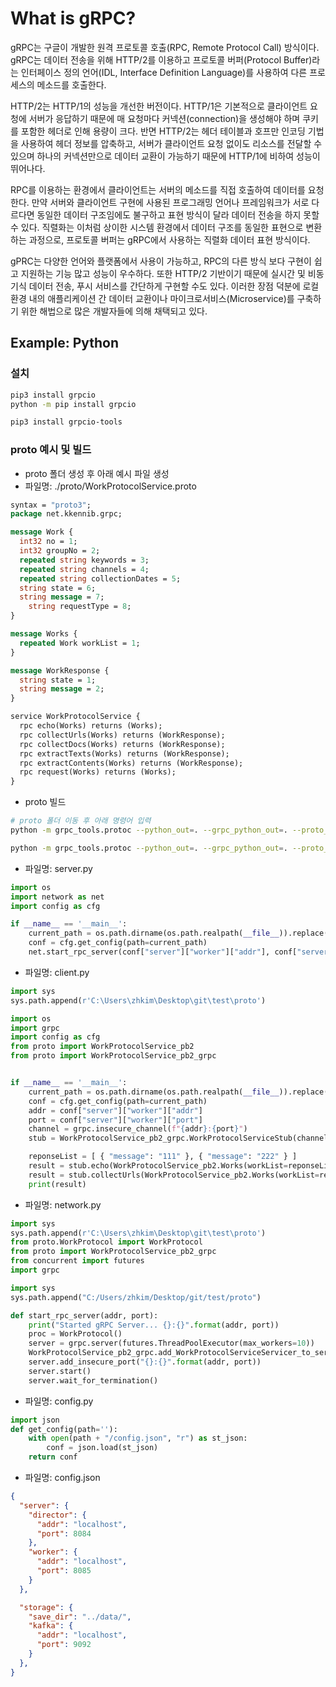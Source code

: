 # What is gRPC?

gRPC는 구글이 개발한 원격 프로토콜 호출(RPC, Remote Protocol Call) 방식이다. gRPC는 데이터 전송을 위해 HTTP/2를 이용하고 프로토콜 버퍼(Protocol Buffer)라는 인터페이스 정의 언어(IDL, Interface Definition Language)를 사용하여 다른 프로세스의 메소드를 호출한다.

HTTP/2는 HTTP/1의 성능을 개선한 버전이다. HTTP/1은 기본적으로 클라이언트 요청에 서버가 응답하기 때문에 매 요청마다 커넥션(connection)을 생성해야 하며 쿠키를 포함한 헤더로 인해 용량이 크다. 반면 HTTP/2는 헤더 테이블과 호프만 인코딩 기법을 사용하여 헤더 정보를 압축하고, 서버가 클라이언트 요청 없이도 리소스를 전달할 수 있으며 하나의 커넥션만으로 데이터 교환이 가능하기 때문에 HTTP/1에 비하여 성능이 뛰어나다.

RPC를 이용하는 환경에서 클라이언트는 서버의 메소드를 직접 호출하여 데이터를 요청한다. 만약 서버와 클라이언트 구현에 사용된 프로그래밍 언어나 프레임워크가 서로 다르다면 동일한 데이터 구조임에도 불구하고 표현 방식이 달라 데이터 전송을 하지 못할 수 있다. 직렬화는 이처럼 상이한 시스템 환경에서 데이터 구조를 동일한 표현으로 변환하는 과정으로, 프로토콜 버퍼는 gRPC에서 사용하는 직렬화 데이터 표현 방식이다.

gPRC는 다양한 언어와 플랫폼에서 사용이 가능하고, RPC의 다른 방식 보다 구현이 쉽고 지원하는 기능 많고 성능이 우수하다. 또한 HTTP/2 기반이기 때문에 실시간 및 비동기식 데이터 전송, 푸시 서비스를 간단하게 구현할 수도 있다. 이러한 장점 덕분에 로컬환경 내의 애플리케이션 간 데이터 교환이나 마이크로서비스(Microservice)를 구축하기 위한 해법으로 많은 개발자들에 의해 채택되고 있다. 

## Example: Python 
### 설치
```bash
pip3 install grpcio
python -m pip install grpcio

pip3 install grpcio-tools
```

### proto 예시 및 빌드
- proto 폴더 생성 후 아래 예시 파일 생성
- 파일명: ./proto/WorkProtocolService.proto
```proto
syntax = "proto3";
package net.kkennib.grpc;

message Work {
  int32 no = 1;
  int32 groupNo = 2;
  repeated string keywords = 3;
  repeated string channels = 4;
  repeated string collectionDates = 5;
  string state = 6;
  string message = 7;
    string requestType = 8;
}

message Works {
  repeated Work workList = 1;
}

message WorkResponse {
  string state = 1;
  string message = 2;
}

service WorkProtocolService {
  rpc echo(Works) returns (Works);
  rpc collectUrls(Works) returns (WorkResponse);
  rpc collectDocs(Works) returns (WorkResponse);
  rpc extractTexts(Works) returns (WorkResponse);
  rpc extractContents(Works) returns (WorkResponse);
  rpc request(Works) returns (Works);
}


```

- proto 빌드
```bash
# proto 폴더 이동 후 아래 명령어 입력
python -m grpc_tools.protoc --python_out=. --grpc_python_out=. --proto_path=. ./WorkProtocolService.proto

python -m grpc_tools.protoc --python_out=. --grpc_python_out=. --proto_path=. ./Bee4Service.proto

```

- 파일명: server.py
```python
import os
import network as net
import config as cfg

if __name__ == '__main__':
    current_path = os.path.dirname(os.path.realpath(__file__)).replace("\\", "/")
    conf = cfg.get_config(path=current_path)
    net.start_rpc_server(conf["server"]["worker"]["addr"], conf["server"]["worker"]["port"])
```

- 파일명: client.py
```python
import sys
sys.path.append(r'C:\Users\zhkim\Desktop\git\test\proto')

import os
import grpc
import config as cfg
from proto import WorkProtocolService_pb2
from proto import WorkProtocolService_pb2_grpc


if __name__ == '__main__':
    current_path = os.path.dirname(os.path.realpath(__file__)).replace("\\", "/")
    conf = cfg.get_config(path=current_path)
    addr = conf["server"]["worker"]["addr"]
    port = conf["server"]["worker"]["port"]
    channel = grpc.insecure_channel(f"{addr}:{port}")
    stub = WorkProtocolService_pb2_grpc.WorkProtocolServiceStub(channel)

    reponseList = [ { "message": "111" }, { "message": "222" } ]
    result = stub.echo(WorkProtocolService_pb2.Works(workList=reponseList))
    result = stub.collectUrls(WorkProtocolService_pb2.Works(workList=reponseList))
    print(result)

```

- 파일명: network.py
```python
import sys
sys.path.append(r'C:\Users\zhkim\Desktop\git\test\proto')
from proto.WorkProtocol import WorkProtocol
from proto import WorkProtocolService_pb2_grpc
from concurrent import futures
import grpc

import sys
sys.path.append("C:/Users/zhkim/Desktop/git/test/proto")

def start_rpc_server(addr, port):
    print("Started gRPC Server... {}:{}".format(addr, port))
    proc = WorkProtocol()
    server = grpc.server(futures.ThreadPoolExecutor(max_workers=10))
    WorkProtocolService_pb2_grpc.add_WorkProtocolServiceServicer_to_server(proc, server)
    server.add_insecure_port("{}:{}".format(addr, port))
    server.start()
    server.wait_for_termination()

```

- 파일명: config.py
```python
import json
def get_config(path=''):
    with open(path + "/config.json", "r") as st_json:
        conf = json.load(st_json)
    return conf
```

- 파일명: config.json
```json
{
  "server": {
    "director": {
      "addr": "localhost",
      "port": 8084
    },
    "worker": {
      "addr": "localhost",
      "port": 8085
    }
  },

  "storage": {
    "save_dir": "../data/",
    "kafka": {
      "addr": "localhost",
      "port": 9092
    }
  },
}
```

